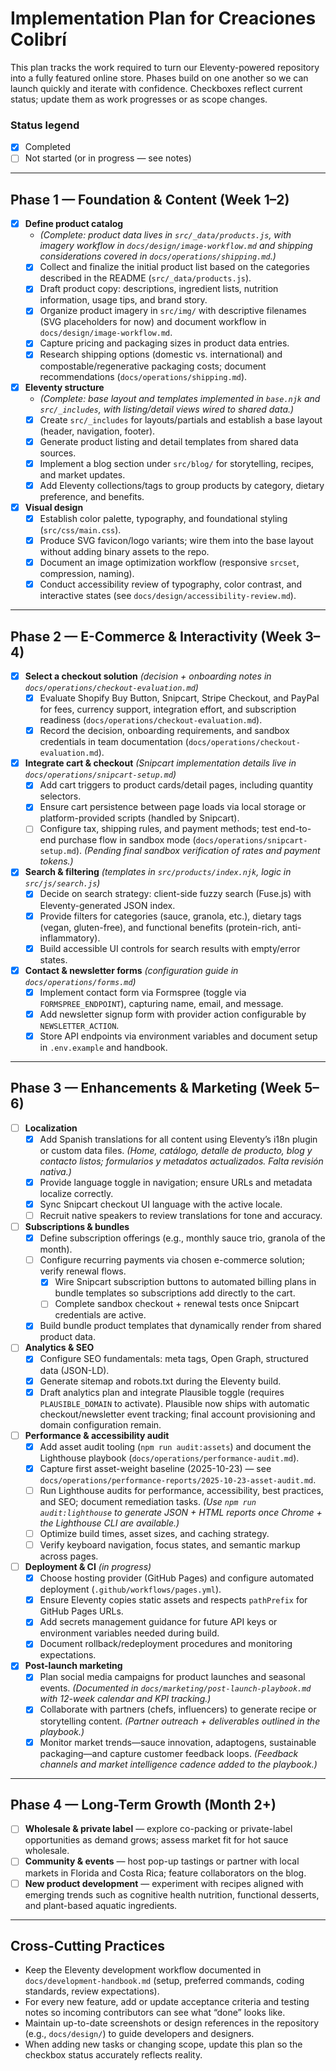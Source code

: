 # Implementation Plan for Creaciones Colibrí

This plan tracks the work required to turn our Eleventy-powered repository into a fully featured online store. Phases build on one another so we can launch quickly and iterate with confidence. Checkboxes reflect current status; update them as work progresses or as scope changes.

### Status legend

- [x] Completed
- [ ] Not started (or in progress — see notes)

---

## Phase 1 — Foundation & Content (Week 1–2)

- [x] **Define product catalog**
  - _(Complete: product data lives in `src/_data/products.js`, with imagery workflow in `docs/design/image-workflow.md` and shipping considerations covered in `docs/operations/shipping.md`.)_
  - [x] Collect and finalize the initial product list based on the categories described in the README (`src/_data/products.js`).
  - [x] Draft product copy: descriptions, ingredient lists, nutrition information, usage tips, and brand story.
  - [x] Organize product imagery in `src/img/` with descriptive filenames (SVG placeholders for now) and document workflow in `docs/design/image-workflow.md`.
  - [x] Capture pricing and packaging sizes in product data entries.
  - [x] Research shipping options (domestic vs. international) and compostable/regenerative packaging costs; document recommendations (`docs/operations/shipping.md`).

- [x] **Eleventy structure**
  - _(Complete: base layout and templates implemented in `base.njk` and `src/_includes`, with listing/detail views wired to shared data.)_
  - [x] Create `src/_includes` for layouts/partials and establish a base layout (header, navigation, footer).
  - [x] Generate product listing and detail templates from shared data sources.
  - [x] Implement a blog section under `src/blog/` for storytelling, recipes, and market updates.
  - [x] Add Eleventy collections/tags to group products by category, dietary preference, and benefits.

- [x] **Visual design**
  - [x] Establish color palette, typography, and foundational styling (`src/css/main.css`).
  - [x] Produce SVG favicon/logo variants; wire them into the base layout without adding binary assets to the repo.
  - [x] Document an image optimization workflow (responsive `srcset`, compression, naming).
  - [x] Conduct accessibility review of typography, color contrast, and interactive states (see `docs/design/accessibility-review.md`).

---

## Phase 2 — E-Commerce & Interactivity (Week 3–4)

- [x] **Select a checkout solution** _(decision + onboarding notes in `docs/operations/checkout-evaluation.md`)_
  - [x] Evaluate Shopify Buy Button, Snipcart, Stripe Checkout, and PayPal for fees, currency support, integration effort, and subscription readiness (`docs/operations/checkout-evaluation.md`).
  - [x] Record the decision, onboarding requirements, and sandbox credentials in team documentation (`docs/operations/checkout-evaluation.md`).

- [x] **Integrate cart & checkout** _(Snipcart implementation details live in `docs/operations/snipcart-setup.md`)_
  - [x] Add cart triggers to product cards/detail pages, including quantity selectors.
  - [x] Ensure cart persistence between page loads via local storage or platform-provided scripts (handled by Snipcart).
  - [ ] Configure tax, shipping rules, and payment methods; test end-to-end purchase flow in sandbox mode (`docs/operations/snipcart-setup.md`). _(Pending final sandbox verification of rates and payment tokens.)_

- [x] **Search & filtering** _(templates in `src/products/index.njk`, logic in `src/js/search.js`)_
  - [x] Decide on search strategy: client-side fuzzy search (Fuse.js) with Eleventy-generated JSON index.
  - [x] Provide filters for categories (sauce, granola, etc.), dietary tags (vegan, gluten-free), and functional benefits (protein-rich, anti-inflammatory).
  - [x] Build accessible UI controls for search results with empty/error states.

- [x] **Contact & newsletter forms** _(configuration guide in `docs/operations/forms.md`)_
  - [x] Implement contact form via Formspree (toggle via `FORMSPREE_ENDPOINT`), capturing name, email, and message.
  - [x] Add newsletter signup form with provider action configurable by `NEWSLETTER_ACTION`.
  - [x] Store API endpoints via environment variables and document setup in `.env.example` and handbook.

---

## Phase 3 — Enhancements & Marketing (Week 5–6)

- [ ] **Localization**
  - [x] Add Spanish translations for all content using Eleventy’s i18n plugin or custom data files. _(Home, catálogo, detalle de producto, blog y contacto listos; formularios y metadatos actualizados. Falta revisión nativa.)_
  - [x] Provide language toggle in navigation; ensure URLs and metadata localize correctly.
  - [x] Sync Snipcart checkout UI language with the active locale.
  - [ ] Recruit native speakers to review translations for tone and accuracy.

- [ ] **Subscriptions & bundles**
  - [x] Define subscription offerings (e.g., monthly sauce trio, granola of the month).
  - [ ] Configure recurring payments via chosen e-commerce solution; verify renewal flows.
    - [x] Wire Snipcart subscription buttons to automated billing plans in bundle templates so subscriptions add directly to the cart.
    - [ ] Complete sandbox checkout + renewal tests once Snipcart credentials are active.
  - [x] Build bundle product templates that dynamically render from shared product data.

- [ ] **Analytics & SEO**
  - [x] Configure SEO fundamentals: meta tags, Open Graph, structured data (JSON-LD).
  - [x] Generate sitemap and robots.txt during the Eleventy build.
  - [x] Draft analytics plan and integrate Plausible toggle (requires `PLAUSIBLE_DOMAIN` to activate). Plausible now ships with automatic checkout/newsletter event tracking; final account provisioning and domain configuration remain.

- [ ] **Performance & accessibility audit**
  - [x] Add asset audit tooling (`npm run audit:assets`) and document the Lighthouse playbook (`docs/operations/performance-audit.md`).
  - [x] Capture first asset-weight baseline (2025-10-23) — see `docs/operations/performance-reports/2025-10-23-asset-audit.md`.
  - [ ] Run Lighthouse audits for performance, accessibility, best practices, and SEO; document remediation tasks. _(Use `npm run audit:lighthouse` to generate JSON + HTML reports once Chrome + the Lighthouse CLI are available.)_
  - [ ] Optimize build times, asset sizes, and caching strategy.
  - [ ] Verify keyboard navigation, focus states, and semantic markup across pages.

- [ ] **Deployment & CI** _(in progress)_
  - [x] Choose hosting provider (GitHub Pages) and configure automated deployment (`.github/workflows/pages.yml`).
  - [x] Ensure Eleventy copies static assets and respects `pathPrefix` for GitHub Pages URLs.
  - [x] Add secrets management guidance for future API keys or environment variables needed during build.
  - [x] Document rollback/redeployment procedures and monitoring expectations.

- [x] **Post-launch marketing**
  - [x] Plan social media campaigns for product launches and seasonal events. _(Documented in `docs/marketing/post-launch-playbook.md` with 12-week calendar and KPI tracking.)_
  - [x] Collaborate with partners (chefs, influencers) to generate recipe or storytelling content. _(Partner outreach + deliverables outlined in the playbook.)_
  - [x] Monitor market trends—sauce innovation, adaptogens, sustainable packaging—and capture customer feedback loops. _(Feedback channels and market intelligence cadence added to the playbook.)_

---

## Phase 4 — Long-Term Growth (Month 2+)

- [ ] **Wholesale & private label** — explore co-packing or private-label opportunities as demand grows; assess market fit for hot sauce wholesale.
- [ ] **Community & events** — host pop-up tastings or partner with local markets in Florida and Costa Rica; feature collaborators on the blog.
- [ ] **New product development** — experiment with recipes aligned with emerging trends such as cognitive health nutrition, functional desserts, and plant-based aquatic ingredients.

---

## Cross-Cutting Practices

- Keep the Eleventy development workflow documented in `docs/development-handbook.md` (setup, preferred commands, coding standards, review expectations).
- For every new feature, add or update acceptance criteria and testing notes so incoming contributors can see what “done” looks like.
- Maintain up-to-date screenshots or design references in the repository (e.g., `docs/design/`) to guide developers and designers.
- When adding new tasks or changing scope, update this plan so the checkbox status accurately reflects reality.
